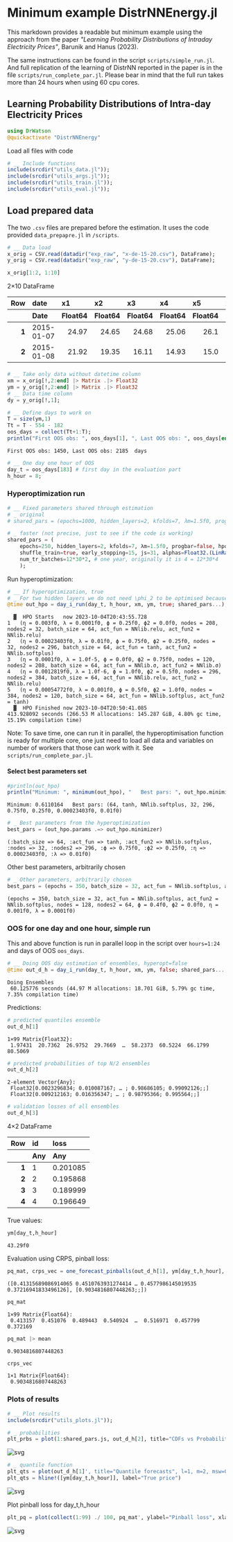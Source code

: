 # Minimum example DistrNNEnergy.jl

This markdown provides a readable but minimum example using the approach from the paper *"Learning Probability Distributions of Intraday Electricity Prices"*, Barunik and Hanus (2023).

The same instructions can be found in the script `scripts/simple_run.jl`. And full replication of the learning of DistrNN reported in the paper is in the file `scripts/run_complete_par.jl`. Please bear in mind that the full run takes more than 24 hours when using 60 cpu cores.

## Learning Probability Distributions of Intra-day Electricity Prices


```julia
using DrWatson
@quickactivate "DistrNNEnergy"
```

Load all files with code


```julia
# __ Include functions
include(srcdir("utils_data.jl"));
include(srcdir("utils_args.jl"));
include(srcdir("utils_train.jl"));
include(srcdir("utils_eval.jl"));
```

## Load prepared data

The two `.csv` files are prepared before the estimation. It uses the code provided `data_prepapre.jl` in `/scripts`.


```julia
# __ Data load
x_orig = CSV.read(datadir("exp_raw", "x-de-15-20.csv"), DataFrame);
y_orig = CSV.read(datadir("exp_raw", "y-de-15-20.csv"), DataFrame);
```


```julia
x_orig[1:2, 1:10]
```




<div><div style = "float: left;"><span>2×10 DataFrame</span></div><div style = "clear: both;"></div></div><div class = "data-frame" style = "overflow-x: scroll;"><table class = "data-frame" style = "margin-bottom: 6px;"><thead><tr class = "header"><th class = "rowNumber" style = "font-weight: bold; text-align: right;">Row</th><th style = "text-align: left;">date</th><th style = "text-align: left;">x1</th><th style = "text-align: left;">x2</th><th style = "text-align: left;">x3</th><th style = "text-align: left;">x4</th><th style = "text-align: left;">x5</th><th style = "text-align: left;">x6</th><th style = "text-align: left;">x7</th><th style = "text-align: left;">x8</th><th style = "text-align: left;">x9</th></tr><tr class = "subheader headerLastRow"><th class = "rowNumber" style = "font-weight: bold; text-align: right;"></th><th title = "Date" style = "text-align: left;">Date</th><th title = "Float64" style = "text-align: left;">Float64</th><th title = "Float64" style = "text-align: left;">Float64</th><th title = "Float64" style = "text-align: left;">Float64</th><th title = "Float64" style = "text-align: left;">Float64</th><th title = "Float64" style = "text-align: left;">Float64</th><th title = "Float64" style = "text-align: left;">Float64</th><th title = "Float64" style = "text-align: left;">Float64</th><th title = "Float64" style = "text-align: left;">Float64</th><th title = "Float64" style = "text-align: left;">Float64</th></tr></thead><tbody><tr><td class = "rowNumber" style = "font-weight: bold; text-align: right;">1</td><td style = "text-align: left;">2015-01-07</td><td style = "text-align: right;">24.97</td><td style = "text-align: right;">24.65</td><td style = "text-align: right;">24.68</td><td style = "text-align: right;">25.06</td><td style = "text-align: right;">26.1</td><td style = "text-align: right;">26.95</td><td style = "text-align: right;">31.43</td><td style = "text-align: right;">45.98</td><td style = "text-align: right;">47.91</td></tr><tr><td class = "rowNumber" style = "font-weight: bold; text-align: right;">2</td><td style = "text-align: left;">2015-01-08</td><td style = "text-align: right;">21.92</td><td style = "text-align: right;">19.35</td><td style = "text-align: right;">16.11</td><td style = "text-align: right;">14.93</td><td style = "text-align: right;">15.0</td><td style = "text-align: right;">19.04</td><td style = "text-align: right;">26.17</td><td style = "text-align: right;">38.34</td><td style = "text-align: right;">37.7</td></tr></tbody></table></div>




```julia
# __ Take only data without datetime column
xm = x_orig[!,2:end] |> Matrix .|> Float32
ym = y_orig[!,2:end] |> Matrix .|> Float32
# __ Data time column
dy = y_orig[!,1];
```


```julia
# __ Define days to work on
T = size(ym,1)
Tt = T - 554 - 182
oos_days = collect(Tt+1:T);
println("First OOS obs: ", oos_days[1], ", Last OOS obs: ", oos_days[end], "  days")
```

    First OOS obs: 1450, Last OOS obs: 2185  days



```julia
# __ One day one hour of OOS
day_t = oos_days[183] # first day in the evaluation part
h_hour = 8;
```

### Hyperoptimization run


```julia
# __ Fixed parameters shared through estimation
# _ original
# shared_pars = (epochs=1000, hidden_layers=2, kfolds=7, λm=1.5f0, progbar=false, hpo_size=60, ensembles=8, shuffle_train=true, early_stopping=15, net_output=Flux.identity, js=31, alphas=Float32.(LinRange(0.01,0.99,31)), num_tr_batches=12*30*4)

# _ faster (not precise, just to see if the code is working)
shared_pars = (
    epochs=250, hidden_layers=2, kfolds=7, λm=1.5f0, progbar=false, hpo_size=5, ensembles=4, 
    shuffle_train=true, early_stopping=15, js=31, alphas=Float32.(LinRange(0.01,0.99,31)),
    num_tr_batches=12*30*2, # one year, originally it is 4 = 12*30*4
    );
```

Run hyperoptimization:


```julia
# __ If hyperoptimization, true
# _ For two hidden layers we do not need \phi_2 to be optimised because it is not employed. If number of layers is bigger, it will be optimized.
@time out_hpo = day_i_run(day_t, h_hour, xm, ym, true; shared_pars...);
```

      ▓  HPO Starts   now 2023-10-04T20:43:55.728
    1 	(η = 0.003f0, λ = 0.0001f0, ϕ = 0.25f0, ϕ2 = 0.0f0, nodes = 208, nodes2 = 32, batch_size = 64, act_fun = NNlib.relu, act_fun2 = NNlib.relu)
    2 	(η = 0.00023403f0, λ = 0.01f0, ϕ = 0.75f0, ϕ2 = 0.25f0, nodes = 32, nodes2 = 296, batch_size = 64, act_fun = tanh, act_fun2 = NNlib.softplus)
    3 	(η = 0.0001f0, λ = 1.0f-5, ϕ = 0.0f0, ϕ2 = 0.75f0, nodes = 120, nodes2 = 208, batch_size = 64, act_fun = NNlib.σ, act_fun2 = NNlib.σ)
    4 	(η = 0.0012819f0, λ = 1.0f-6, ϕ = 1.0f0, ϕ2 = 0.5f0, nodes = 296, nodes2 = 384, batch_size = 64, act_fun = NNlib.relu, act_fun2 = NNlib.relu)
    5 	(η = 0.00054772f0, λ = 0.001f0, ϕ = 0.5f0, ϕ2 = 1.0f0, nodes = 384, nodes2 = 120, batch_size = 64, act_fun = NNlib.softplus, act_fun2 = tanh)
      ▓  HPO Finished now 2023-10-04T20:50:41.085
    413.928092 seconds (266.53 M allocations: 145.287 GiB, 4.80% gc time, 15.19% compilation time)


Note: To save time, one can run it in parallel, the hyperoptimisation function is ready for multiple core, one just need to load all data and variables on number of workers that those can work with it. See `scripts/run_complete_par.jl`.

#### Select best parameters set


```julia
#println(out_hpo)
println("Minimum: ", minimum(out_hpo), "   Best pars: ", out_hpo.minimizer)
```

    Minimum: 0.6110164   Best pars: (64, tanh, NNlib.softplus, 32, 296, 0.75f0, 0.25f0, 0.00023403f0, 0.01f0)



```julia
# _ Best parameters from the hyperoptimization
best_pars = (out_hpo.params .=> out_hpo.minimizer)
```




    (:batch_size => 64, :act_fun => tanh, :act_fun2 => NNlib.softplus, :nodes => 32, :nodes2 => 296, :ϕ => 0.75f0, :ϕ2 => 0.25f0, :η => 0.00023403f0, :λ => 0.01f0)



Other best parameters, arbitrarily chosen


```julia
# _ Other parameters, arbitrarily chosen
best_pars = (epochs = 350, batch_size = 32, act_fun = NNlib.softplus, act_fun2 = NNlib.softplus, nodes = 128, nodes2 = 64, ϕ = 0.4f0, ϕ2 = 0.0f0, η = 0.001f0, λ = 0.0001f0)
```




    (epochs = 350, batch_size = 32, act_fun = NNlib.softplus, act_fun2 = NNlib.softplus, nodes = 128, nodes2 = 64, ϕ = 0.4f0, ϕ2 = 0.0f0, η = 0.001f0, λ = 0.0001f0)



### OOS for one day and one hour, simple run

This and above function is run in parallel loop in the script over `hours=1:24` and days of OOS `oos_days`.


```julia
# __ Doing OOS day estimation of ensembles, hyperopt=false
@time out_d_h = day_i_run(day_t, h_hour, xm, ym, false; shared_pars..., best_pars..., verbose=true);
```

    Doing Ensembles
     60.125776 seconds (44.97 M allocations: 18.701 GiB, 5.79% gc time, 7.35% compilation time)


Predictions:


```julia
# predicted quantiles ensemble
out_d_h[1]
```




    1×99 Matrix{Float32}:
     1.97431  20.7362  26.9752  29.7669  …  58.2373  60.5224  66.1799  80.5069




```julia
# predicted probabilities of top N/2 ensembles
out_d_h[2]
```




    2-element Vector{Any}:
     Float32[0.0023296834; 0.010087167; … ; 0.98686105; 0.99092126;;]
     Float32[0.009212163; 0.016356347; … ; 0.98795366; 0.995564;;]




```julia
# validation losses of all ensembles
out_d_h[3]
```




<div><div style = "float: left;"><span>4×2 DataFrame</span></div><div style = "clear: both;"></div></div><div class = "data-frame" style = "overflow-x: scroll;"><table class = "data-frame" style = "margin-bottom: 6px;"><thead><tr class = "header"><th class = "rowNumber" style = "font-weight: bold; text-align: right;">Row</th><th style = "text-align: left;">id</th><th style = "text-align: left;">loss</th></tr><tr class = "subheader headerLastRow"><th class = "rowNumber" style = "font-weight: bold; text-align: right;"></th><th title = "Any" style = "text-align: left;">Any</th><th title = "Any" style = "text-align: left;">Any</th></tr></thead><tbody><tr><td class = "rowNumber" style = "font-weight: bold; text-align: right;">1</td><td style = "text-align: left;">1</td><td style = "text-align: left;">0.201085</td></tr><tr><td class = "rowNumber" style = "font-weight: bold; text-align: right;">2</td><td style = "text-align: left;">2</td><td style = "text-align: left;">0.195868</td></tr><tr><td class = "rowNumber" style = "font-weight: bold; text-align: right;">3</td><td style = "text-align: left;">3</td><td style = "text-align: left;">0.189999</td></tr><tr><td class = "rowNumber" style = "font-weight: bold; text-align: right;">4</td><td style = "text-align: left;">4</td><td style = "text-align: left;">0.196649</td></tr></tbody></table></div>



True values:


```julia
ym[day_t,h_hour]
```




    43.29f0



Evaluation using CRPS, pinball loss:


```julia
pq_mat, crps_vec = one_forecast_pinballs(out_d_h[1], ym[day_t,h_hour], collect(1:99) ./ 100)
```




    ([0.41315689086914065 0.4510763931274414 … 0.4577986145019535 0.37216941833496126], [0.9034816807448263;;])




```julia
pq_mat
```




    1×99 Matrix{Float64}:
     0.413157  0.451076  0.489443  0.540924  …  0.516971  0.457799  0.372169




```julia
pq_mat |> mean
```




    0.9034816807448263




```julia
crps_vec
```




    1×1 Matrix{Float64}:
     0.9034816807448263



### Plots of results


```julia
# __ Plot results
include(srcdir("utils_plots.jl"));
```


```julia
# _ probabilities
plt_prbs = plot(1:shared_pars.js, out_d_h[2], title="CDFs vs Probability levels", l=1, m=2, msw=0, xlabel="j=1:p", ylabel="Probability predictions", label="")
```




    
![svg](output_37_0.svg)
    




```julia
# _ quantile function
plt_qts = plot(out_d_h[1]', title="Quantile forecasts", l=1, m=2, msw=0, xlabel="Probabilities (α)", ylabel="Price", label="")
plt_qts = hline!([ym[day_t,h_hour]], label="True price")
```




    
![svg](output_38_0.svg)
    



Plot pinball loss for day_t,h_hour


```julia
plt_pq = plot(collect(1:99) ./ 100, pq_mat', ylabel="Pinball loss", xlabel="Probability (α)")
```




    
![svg](output_40_0.svg)
    




```julia

```
